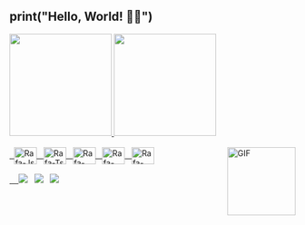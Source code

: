 ## print("Hello, World! 👋🏻")

<div>
  <a href="https://beacons.ai/scavichia">
  <img height="180em" src="https://github-readme-stats.vercel.app/api?username=scavichia&show_icons=true&theme=github_dark_dimmed"/>     
  <img height="180em" src="https://github-readme-stats.vercel.app/api/top-langs?username=scavichia&show_icons=true&theme=github_dark_dimmed&langs_count=8&card_width=50"/>     
</div>

  
<div style="display: inline_block"><br>
  <img align="center" alt="Rafa-Js" height="30" width="40" src="https://cdn.jsdelivr.net/gh/devicons/devicon@latest/icons/python/python-original.svg">
  <img align="center" alt="Rafa-Ts" height="30" width="40" src="https://cdn.jsdelivr.net/gh/devicons/devicon@latest/icons/c/c-original.svg">
  <img align="center" alt="Rafa-React" height="30" width="40" src="https://cdn.jsdelivr.net/gh/devicons/devicon@latest/icons/html5/html5-original.svg">
  <img align="center" alt="Rafa-HTML" height="30" width="40" src="https://cdn.jsdelivr.net/gh/devicons/devicon@latest/icons/css3/css3-original.svg">
  <img align="center" alt="Rafa-CSS" height="30" width="40" src="https://cdn.jsdelivr.net/gh/devicons/devicon@latest/icons/javascript/javascript-original.svg">
  <img height=120 width=120 align="right" alt="GIF" src="https://media3.giphy.com/media/v1.Y2lkPTc5MGI3NjExczRwZ3doYm42cmZza2FuaGFpNmh1OWprNjZrdTJ6emswajBmamVjeiZlcD12MV9pbnRlcm5hbF9naWZfYnlfaWQmY3Q9Zw/6HWMEjn7h3JvUvIbT8/giphy.gif" />
</div>

<div style="display: inline_block"><br> 
  <a href = "mailto:sophiacavichia02@gmail.com"><img src="https://img.shields.io/badge/-Gmail-%23333?style=for-the-badge&logo=gmail&logoColor=white" target="_blank"></a>
  <a href="www.linkedin.com/in/sophiacavichia" target="_blank"><img src="https://img.shields.io/badge/-LinkedIn-%230077B5?style=for-the-badge&logo=linkedin&logoColor=white" target="_blank"></a>
  <a href="https://whatsa.me/5511964035897" target="_blank"><img src="https://img.shields.io/badge/WhatsApp-4FCE5D?style=for-the-badge&logo=whatsapp&logoColor=white" target="_blank"></a> 
</div>


<!--

-->
